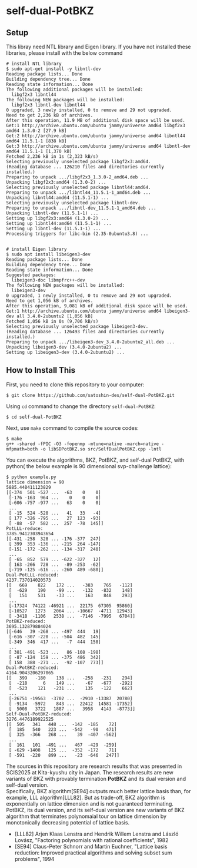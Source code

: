 # self-dual-PotBKZ

## Setup
This libray need NTL library and Eigen library.
If you have not installed these libraries, please install with the below command
```shell
# install NTL library
$ sudo apt-get install -y libntl-dev
Reading package lists... Done
Building dependency tree... Done
Reading state information... Done
The following additional packages will be installed:
  libgf2x3 libntl44
The following NEW packages will be installed:
  libgf2x3 libntl-dev libntl44
0 upgraded, 3 newly installed, 0 to remove and 29 not upgraded.
Need to get 2,236 kB of archives.
After this operation, 11.9 MB of additional disk space will be used.
Get:1 http://archive.ubuntu.com/ubuntu jammy/universe amd64 libgf2x3 amd64 1.3.0-2 [27.9 kB]
Get:2 http://archive.ubuntu.com/ubuntu jammy/universe amd64 libntl44 amd64 11.5.1-1 [838 kB]
Get:3 http://archive.ubuntu.com/ubuntu jammy/universe amd64 libntl-dev amd64 11.5.1-1 [1,370 kB]
Fetched 2,236 kB in 1s (2,323 kB/s)
Selecting previously unselected package libgf2x3:amd64.
(Reading database ... 126210 files and directories currently installed.)
Preparing to unpack .../libgf2x3_1.3.0-2_amd64.deb ...
Unpacking libgf2x3:amd64 (1.3.0-2) ...
Selecting previously unselected package libntl44:amd64.
Preparing to unpack .../libntl44_11.5.1-1_amd64.deb ...
Unpacking libntl44:amd64 (11.5.1-1) ...
Selecting previously unselected package libntl-dev.
Preparing to unpack .../libntl-dev_11.5.1-1_amd64.deb ...
Unpacking libntl-dev (11.5.1-1) ...
Setting up libgf2x3:amd64 (1.3.0-2) ...
Setting up libntl44:amd64 (11.5.1-1) ...
Setting up libntl-dev (11.5.1-1) ...
Processing triggers for libc-bin (2.35-0ubuntu3.8) ...


# install Eigen library
$ sudo apt install libeigen3-dev
Reading package lists... Done
Building dependency tree... Done
Reading state information... Done
Suggested packages:
  libeigen3-doc libmpfrc++-dev
The following NEW packages will be installed:
  libeigen3-dev
0 upgraded, 1 newly installed, 0 to remove and 29 not upgraded.
Need to get 1,056 kB of archives.
After this operation, 9,081 kB of additional disk space will be used.
Get:1 http://archive.ubuntu.com/ubuntu jammy/universe amd64 libeigen3-dev all 3.4.0-2ubuntu2 [1,056 kB]
Fetched 1,056 kB in 0s (9,706 kB/s)
Selecting previously unselected package libeigen3-dev.
(Reading database ... 126493 files and directories currently installed.)
Preparing to unpack .../libeigen3-dev_3.4.0-2ubuntu2_all.deb ...
Unpacking libeigen3-dev (3.4.0-2ubuntu2) ...
Setting up libeigen3-dev (3.4.0-2ubuntu2) ...
```


## How to Install This
First, you need to clone this repository to your computer:
```shell
$ git clone https://github.com/satoshin-des/self-dual-PotBKZ.git
```

Using ``cd`` command to change the directory ``self-dual-PotBKZ``:
```shell
$ cd self-dual-PotBKZ
```

Next, use ``make`` command to compile the source codes:

```shell
$ make
g++ -shared -fPIC -O3 -fopenmp -mtune=native -march=native -mfpmath=both -o libSDPotBKZ.so src/SelfDualPotBKZ.cpp -lntl
```

You can execute the algorithms, BKZ, PotBKZ, and self-dual PotBKZ, with python( the below example is 90 dimensional svp-challenge lattice):

```shell
$ python example.py
lattice dimension = 90
5885.448411123829
[[-374  501 -527 ...  -63    0    0]
 [-176 -163  964 ...    0    0    0]
 [-606 -757 -977 ...   63    0    0]
 ...
 [ -15  524 -520 ...   41   33   -4]
 [ 177 -326 -795 ...   27  123  -93]
 [ -88  -57  582 ...  257  -78  145]]
PotLLL-reduce:
3785.9412303943654
[[-431 -258  328 ... -176 -377  247]
 [ 399  353 -136 ... -215  264 -147]
 [-151 -172 -262 ... -134 -317  240]
 ...
 [ -65  852  579 ... -622 -327   12]
 [ 163 -266  728 ...  -89 -253  -62]
 [-719 -125 -616 ... -260  489 -680]]
Dual-PotLLL-reduced:
4237.737014020573
[[   669    822    172 ...   -383    765   -112]
 [  -629    190    -99 ...   -132   -832    148]
 [   151    531    -33 ...    163    848    293]
 ...
 [-17324  74122 -46921 ...  22175  67305  95860]
 [-10527   1273   2064 ... -10667  -4711  12943]
 [ -3418  -1106   2538 ...  -7146  -7995   6704]]
PotBKZ-reduced:
3695.132879884024
[[-646   39 -268 ... -497  444   19]
 [-616 -307 -220 ... -504  482  145]
 [-349  346  417 ...   -7  444  150]
 ...
 [ 381 -491 -523 ...   86 -108 -198]
 [ -87 -124  159 ... -375  486  342]
 [ 158  388 -271 ...  -92 -107  773]]
Dual-PotBKZ-reduced:
4164.9043206297065
[[   399   -180    138 ...   -258   -231    294]
 [  -218      6    149 ...    -67   -677   -292]
 [  -523    121   -231 ...    135   -122    662]
 ...
 [-26751 -19563  -3702 ...  -2910 -13387  20780]
 [ -9134  -5972    843 ...  22412  14581 -17352]
 [  5008   3722   1887 ...   3958   4143  -8773]]
Self-Dual-PotBKZ-reduced:
3276.4476189922525
[[  505   341   448 ...  -142  -185    72]
 [  185   540   223 ...  -542   -90   471]
 [  325  -366   268 ...    39  -407  -562]
 ...
 [  161   101  -491 ...   467  -429  -259]
 [ -629 -1408   125 ...  -352  -172    71]
 [ -591  -220   899 ...   -23  -646   247]]
```

The sources in this repository are research results that was presented in SCIS2025 at Kita-kyushu city in Japan. The research results are new variants of BKZ with provably termination **PotBKZ** and its dual version and self-dual version.<br>Specifically, BKZ algorithm[SE94] outputs much better lattice basis than, for example, LLL algorithm[LLL82]. But as trade-off, BKZ algorithm is exponentially on lattice dimension and is not guaranteed terminating.<br>PotBKZ, its dual version, and its self-dual version are new variants of BKZ algorithm that terminates polynomaial tour on lattice dimension by monotonically decreasing potential of lattice basis.

- [LLL82] Arjen Klaas Lenstra and Hendrik Willem Lenstra and László Lovász, "Factoring polynomials with rational coefficients", 1982
- [SE94] Claus-Peter Schnorr and Martin Euchner, "Lattice basis reduction: Improved practical algorithms and solving subset sum problems", 1994
